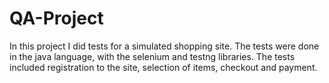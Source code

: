 # QA-Project
In this project I did tests for a simulated shopping site.
The tests were done in the java language, with the selenium and testng libraries.
The tests included registration to the site, selection of items, checkout and payment.
